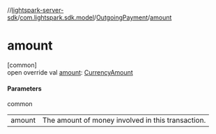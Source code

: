 //[lightspark-server-sdk](../../../index.md)/[com.lightspark.sdk.model](../index.md)/[OutgoingPayment](index.md)/[amount](amount.md)

# amount

[common]\
open override val [amount](amount.md): [CurrencyAmount](../-currency-amount/index.md)

#### Parameters

common

| | |
|---|---|
| amount | The amount of money involved in this transaction. |
